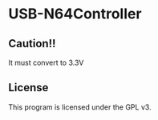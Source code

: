 # USB-N64Controller
## Caution!!
It must convert to 3.3V
## License
This program is licensed under the GPL v3.

